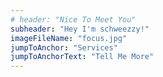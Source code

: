 ```yaml
---
# header: "Nice To Meet You"
subheader: "Hey I'm schweezzy!"
imageFileName: "focus.jpg"
jumpToAnchor: "Services"
jumpToAnchorText: "Tell Me More"
---
```

